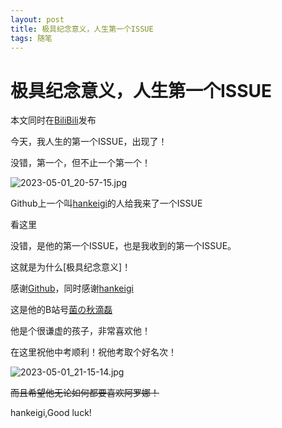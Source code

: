 ```yaml
---
layout: post
title: 极具纪念意义，人生第一个ISSUE
tags: 随笔
---
```


# 极具纪念意义，人生第一个ISSUE

本文同时在[BiliBili](https://www.bilibili.com/read/cv23423487)发布

今天，我人生的第一个ISSUE，出现了！

没错，第一个，但不止一个第一个！

![2023-05-01_20-57-15.jpg](https://s2.loli.net/2023/05/01/LrqyHcbSlt1DTvp.jpg)

Github上一个叫[hankeigi](https://github.com/hankeigi)的人给我来了一个ISSUE

看这里

没错，是他的第一个ISSUE，也是我收到的第一个ISSUE。

这就是为什么[极具纪念意义]！

感谢[Github](https://github.com)，同时感谢[hankeigi](https://github.com/hankeigi)

这是他的B站号[菌の秋滴磊](https://space.bilibili.com/669939524)

他是个很谦虚的孩子，非常喜欢他！

在这里祝他中考顺利！祝他考取个好名次！

![2023-05-01_21-15-14.jpg](https://s2.loli.net/2023/05/01/SbQXDq9CB8aLxoE.jpg)

~~而且希望他无论如何都要喜欢阿罗娜！~~

hankeigi,Good luck!
